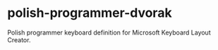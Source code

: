 # polish-programmer-dvorak
Polish programmer keyboard definition for Microsoft Keyboard Layout Creator.
